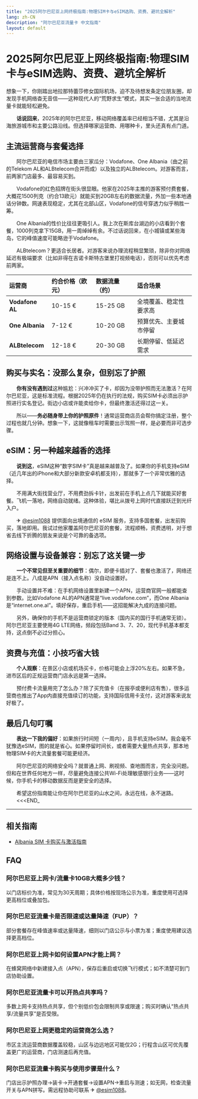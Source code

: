 ```yaml
---
title: "2025阿尔巴尼亚上网终极指南:物理SIM卡与eSIM选购、资费、避坑全解析"
lang: zh-CN
description: "阿尔巴尼亚流量卡 中文指南"
layout: default
---
```

# 2025阿尔巴尼亚上网终极指南:物理SIM卡与eSIM选购、资费、避坑全解析

想象一下，你刚踏出地拉那特蕾莎修女国际机场，迫不及待想发条定位朋友圈，却发现手机网络杳无音信——这种现代人的“荒野求生”模式，其实一张合适的当地流量卡就能轻松避免。

　　**话说回来**，2025年的阿尔巴尼亚，移动网络覆盖率已经相当不错，尤其是沿海旅游城市和主要公路沿线。但选择哪家运营商、用哪种卡，里头还真有点门道。

## 主流运营商与套餐选择

　　阿尔巴尼亚的电信市场主要由三家瓜分：Vodafone、One Albania（由之前的Telekom AL和ALBtelecom合并而成）以及独立的ALBtelecom。对游客而言，前两家门店最多、最容易买到。

　　Vodafone的红色招牌在街头很显眼。他家在2025年主推的游客预付费套餐，大概花1500列克（约合13欧元）就能买到20GB左右的数据流量，外加一些本地通话分钟数。网速表现稳定，尤其在北部山区，Vodafone的信号穿透力似乎稍胜一筹。

　　One Albania的性价比往往更吸引人。我上次在斯库台湖边的小店看到个套餐，1000列克拿下15GB，用一周绰绰有余。不过话说回来，在小城镇或某些海岛，它的峰值速度可能略逊于Vodafone。

　　ALBtelecom？更适合长居者。对游客来说办理流程稍显繁琐，除非你对网络延迟有极端要求（比如非得在吉诺卡斯特古堡里打视频电话），否则可以优先考虑前两家。

| 运营商 | 约合价格（欧元） | 数据流量（约） | 适合场景 |
| :--- | :--- | :--- | :--- |
| **Vodafone AL** | 10-15 € | 15-25 GB | 全境覆盖、稳定性要求高 |
| **One Albania** | 7-12 € | 10-20 GB | 预算优先、主要城市停留 |
| **ALBtelecom** | 12-18 € | 20-30 GB | 长期停留、低延迟需求 |

## 购买与实名：没那么复杂，但别忘了护照

　　**你有没有遇到过**这种尴尬：兴冲冲买了卡，却因为没带护照而无法激活？在阿尔巴尼亚，这是标准流程。根据2025年仍在执行的法规，购买SIM卡必须出示护照进行实名登记。街边小店或许能卖给你卡，但最终激活还得过这一关。

　　所以——**务必随身带上你的护照原件**！通常运营商店员会帮你搞定注册，整个过程也就几分钟。想象一下，这就像租车时需要出示驾照一样，是必要而非可选步骤。

## eSIM：另一种越来越香的选择

　　**说到这**，eSIM这种“数字SIM卡”真是越来越普及了。如果你的手机支持eSIM（近几年出的iPhone和大部分新款安卓机都支持），那就多了一个非常优雅的选择。

　　不用满大街找营业厅，不用费劲拆卡针，出发前在手机上点几下就能买好套餐。飞机一落地，网络自动就绪。这种体验，堪比从拨号上网时代直接跃迁到光纤入户。

　　✈ [@esim1088](https://t.me/s/esim1088) 提供面向出境通信的 eSIM 服务，支持多国套餐，出发前购买，落地即用。我试过他家覆盖阿尔巴尼亚的套餐，流程顺畅，资费透明，对于想省去线下折腾的朋友来说是个可靠的备选项。

## 网络设置与设备兼容：别忘了这关键一步

　　**一个不常见但至关重要的细节**：偶尔，即便卡插对了、套餐也激活了，网络还是连不上。八成是APN（接入点名称）没自动设置好。

　　手动设置并不难：在手机网络设置里新建一个APN，运营商官网一般都能查到参数。比如Vodafone AL的APN通常是“live.vodafone.com”，而One Albania是“internet.one.al”。填好保存，重启手机——这招能解决九成的连接问题。

　　另外，确保你的手机不是运营商锁定的版本（国内买的国行手机通常无锁）。阿尔巴尼亚主要使用4G LTE网络，频段包括Band 3、7、20，现代手机基本都支持，这点倒不必过分担心。

## 资费与充值：小技巧省大钱

　　**个人观察**：在景区小店或机场买卡，价格可能会上浮20%左右。如果不急，进市区后的正规运营商门店永远是第一选择。

　　预付费卡流量用完了怎么办？除了买充值卡（在报亭或便利店有售），很多运营商也推出了App内直接充值续订的功能，支持国际信用卡支付，这对游客来说友好极了。

## 最后几句叮嘱

　　**表达一下我的偏好**：如果旅行时间短（一周内），且手机支持eSIM，我会毫不犹豫选eSIM，图的就是省心。如果停留时间长，或者需要大量热点共享，那本地物理SIM卡的大流量套餐可能更经济。

　　阿尔巴尼亚的网络安全吗？就普通上网、刷视频、查地图而言，完全没问题。但和在世界任何地方一样，尽量避免连接公共Wi-Fi处理敏感银行业务——这时候，你手机卡的移动数据反而是更安全的选择。

　　希望这份指南能让你在阿尔巴尼亚的山水之间，永远在线，永不迷路。
　　<<<END_

<!-- crosslink -->
---

## 相关指南

- [Albania SIM 卡购买与激活指南](https://faciylike.github.io/albania-sim-guides)

<!-- BEGIN_ALBANIA_FAQ -->
## FAQ

### 阿尔巴尼亚上网卡/流量卡10GB大概多少钱？
以门店标价为准，常见为30天周期；具体价格按现场公示为准，重度使用可选择更高档位或叠加包。

### 阿尔巴尼亚流量卡是否限速或达量降速（FUP）？
部分套餐存在峰值速率或达量降速，细则以门店公示与小票为准；重度使用建议选择更高档位。

### 阿尔巴尼亚上网卡如何设置APN才能上网？
在蜂窝网络中新建接入点（APN），保存后重启或切换飞行模式；如不清楚可到门店协助设置。

### 阿尔巴尼亚流量卡可以开热点共享吗？
多数上网卡支持热点共享，但个别低价包会限制共享或限速；购买时确认“热点共享/流量共享”是否受限。

### 阿尔巴尼亚上网更稳定的运营商怎么选？
市区主流运营商数据覆盖较稳，山区与边远地区可能仅2G；行程含山区可优先覆盖更广的运营商，门店测速后再充值。

### 阿尔巴尼亚流量卡购买与使用步骤是什么？
门店出示护照办理→装卡→开通套餐→设置APN→重启与测速；如无网，检查流量开关与APN拼写。需远程协助可联系 ✈ [@esim1088](https://t.me/s/esim1088)。

<script type="application/ld+json">
{"@context": "https://schema.org", "@type": "FAQPage", "mainEntity": [{"@type": "Question", "name": "阿尔巴尼亚上网卡/流量卡10GB大概多少钱？", "acceptedAnswer": {"@type": "Answer", "text": "以门店标价为准，常见为30天周期；具体价格按现场公示为准，重度使用可选择更高档位或叠加包。"}}, {"@type": "Question", "name": "阿尔巴尼亚流量卡是否限速或达量降速（FUP）？", "acceptedAnswer": {"@type": "Answer", "text": "部分套餐存在峰值速率或达量降速，细则以门店公示与小票为准；重度使用建议选择更高档位。"}}, {"@type": "Question", "name": "阿尔巴尼亚上网卡如何设置APN才能上网？", "acceptedAnswer": {"@type": "Answer", "text": "在蜂窝网络中新建接入点（APN），保存后重启或切换飞行模式；如不清楚可到门店协助设置。"}}, {"@type": "Question", "name": "阿尔巴尼亚流量卡可以开热点共享吗？", "acceptedAnswer": {"@type": "Answer", "text": "多数上网卡支持热点共享，但个别低价包会限制共享或限速；购买时确认“热点共享/流量共享”是否受限。"}}, {"@type": "Question", "name": "阿尔巴尼亚上网更稳定的运营商怎么选？", "acceptedAnswer": {"@type": "Answer", "text": "市区主流运营商数据覆盖较稳，山区与边远地区可能仅2G；行程含山区可优先覆盖更广的运营商，门店测速后再充值。"}}, {"@type": "Question", "name": "阿尔巴尼亚流量卡购买与使用步骤是什么？", "acceptedAnswer": {"@type": "Answer", "text": "门店出示护照办理→装卡→开通套餐→设置APN→重启与测速；如无网，检查流量开关与APN拼写。需远程协助可联系 ✈ @esim1088。"}}]}
</script>
<!-- END_ALBANIA_FAQ -->
